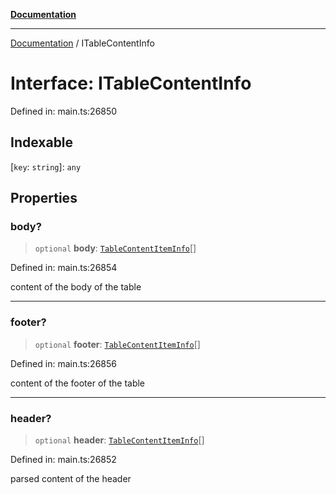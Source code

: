 [**Documentation**](../README.md)

***

[Documentation](../README.md) / ITableContentInfo

# Interface: ITableContentInfo

Defined in: main.ts:26850

## Indexable

\[`key`: `string`\]: `any`

## Properties

### body?

> `optional` **body**: [`TableContentItemInfo`](../classes/TableContentItemInfo.md)[]

Defined in: main.ts:26854

content of the body of the table

***

### footer?

> `optional` **footer**: [`TableContentItemInfo`](../classes/TableContentItemInfo.md)[]

Defined in: main.ts:26856

content of the footer of the table

***

### header?

> `optional` **header**: [`TableContentItemInfo`](../classes/TableContentItemInfo.md)[]

Defined in: main.ts:26852

parsed content of the header
